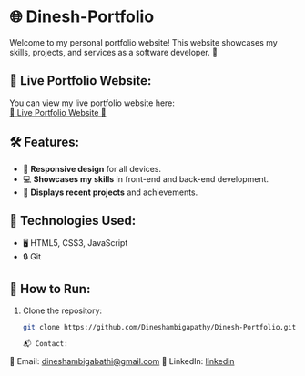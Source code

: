# 🌐 Dinesh-Portfolio

Welcome to my personal portfolio website! This website showcases my skills, projects, and services as a software developer. 🚀

## 🔗 Live Portfolio Website:
You can view my live portfolio website here:  
[🌟 Live Portfolio Website 🌟](https://github.com/Dhineshambigapathy )

## 🛠 Features:
- 📱 **Responsive design** for all devices.
- 💻 **Showcases my skills** in front-end and back-end development.
- 🚀 **Displays recent projects** and achievements.

## 🔧 Technologies Used:
- 🖥 HTML5, CSS3, JavaScript
- 🔒 Git

## 🚀 How to Run:
1. Clone the repository:
   ```bash
   git clone https://github.com/Dineshambigapathy/Dinesh-Portfolio.git

   📬 Contact:
📧 Email: dineshambigabathi@gmail.com
🔗 LinkedIn: [linkedin](https://www.linkedin.com/in/dinesh-a-685b11292/         )
